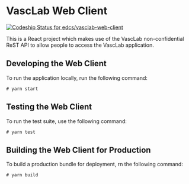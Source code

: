 # VascLab Web Client

[ ![Codeship Status for edcs/vasclab-web-client](https://img.shields.io/codeship/05bd3e30-a101-0134-d2ce-3ef013e8cc8e/master.svg?style=flat-square)](https://app.codeship.com/projects/189800)

This is a React project which makes use of the VascLab non-confidential ReST API to allow people to access the VascLab
application.

## Developing the Web Client

To run the application locally, run the following command:

```
# yarn start
```

## Testing the Web Client

To run the test suite, use the following command:

```
# yarn test
```

## Building the Web Client for Production

To build a production bundle for deployment, rn the following command:

```
# yarn build
```
